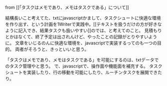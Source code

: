 from [[「タスクはメモであり、メモはタスクである」について]]

結構長いこと考えてた、txtにjavascriptかまして、タスクシュートに快適な環境を作り出す、という計画を1Writerで実践中。[[テキストを扱うだけの方が好きなように記入でき、結果タスクも扱いやすい]]のでは、と考えてのこと。
	見積もりとかはなくて、終了予定は出されんけど、やったことの記録がとりやすいように。
文章をいじるのんに快適な環境を、javascriptで実装するってのも一つの目的。
両者がそろうと、きっといいと思う。

「タスクはメモであり、メモはタスクである」を可能にするのは、txtデータでのタスク管理やと思う。
で、javascriptで、操作面や機能面を補充する。
タスクシュートを実装したり、行の移動を可能にしたり、ルーチンタスクを展開できたり。